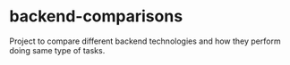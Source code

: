 # backend-comparisons
Project to compare different backend technologies and how they perform doing same type of tasks.
